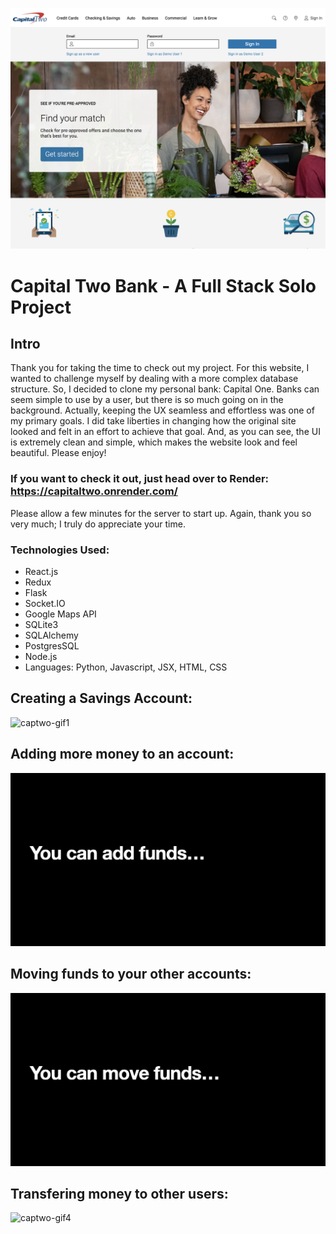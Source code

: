 ![captwo-png](images/captwo-screen.png)



<!--!!START SILENT -->
# Capital Two Bank - A Full Stack Solo Project
<!--!!END -->
<!--!!ADD -->
<!-- # `<name of application here>` -->
<!--!!END_ADD -->
## Intro

Thank you for taking the time to check out my project. For this website, I wanted to challenge myself by dealing with a more complex database structure. So, I decided to clone my personal bank: Capital One. Banks can seem simple to use by a user, but there is so much going on in the background. Actually, keeping the UX seamless and effortless was one of my primary goals. I did take liberties in changing how the original site looked and felt in an effort to achieve that goal. And, as you can see, the UI is extremely clean and simple, which makes the website look and feel beautiful. Please enjoy!

### If you want to check it out, just head over to Render: https://capitaltwo.onrender.com/

Please allow a few minutes for the server to start up. Again, thank you so very much; I truly do appreciate your time.

### Technologies Used:
- React.js
- Redux
- Flask
- Socket.IO
- Google Maps API
- SQLite3
- SQLAlchemy
- PostgresSQL
- Node.js
- Languages: Python, Javascript, JSX, HTML, CSS

## Creating a Savings Account:
![captwo-gif1](images/capcreate.gif)
##

## Adding more money to an account:
![captwo-gif2](images/capfunds.gif)
##

## Moving funds to your other accounts:
![captwo-gif3](images/capmove.gif)
##

## Transfering money to other users:
![captwo-gif4](images/captransfers.gif)
